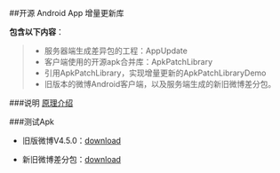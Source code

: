 ##开源 Android App 增量更新库

**包含以下内容**：
> * 服务器端生成差异包的工程：AppUpdate
> * 客户端使用的开源apk合并库：ApkPatchLibrary
> * 引用ApkPatchLibrary，实现增量更新的ApkPatchLibraryDemo
> * 旧版本的微博Android客户端，以及服务端生成的新旧微博差分包。

###说明
[原理介绍][1]

###测试Apk
* 旧版微博V4.5.0：[download][2]
* 新旧微博差分包：[download][3]

  [1]: http://my.oschina.net/liucundong/blog/160436
  [2]: http://pan.baidu.com/s/1c0lH2gw
  [3]: http://pan.baidu.com/s/1jJCMa

